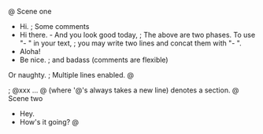 @ Scene one
- Hi.
; Some comments
- Hi there. - And you look good today,
; The above are two phases. To use "- " in your text, 
; you may write two lines and concat them with "- ".
- Aloha!
- Be nice.
; and badass (comments are flexible)

Or naughty.
; Multiple lines enabled.
@

; @xxx ... @ (where '@'s always takes a new line) denotes a section.
@ Scene two
- Hey.
- How's it going?
@
